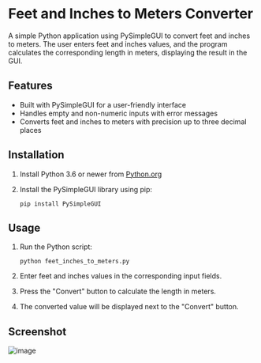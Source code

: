 # Feet and Inches to Meters Converter

A simple Python application using PySimpleGUI to convert feet and inches to meters. The user enters feet and inches values, and the program calculates the corresponding length in meters, displaying the result in the GUI.

## Features

- Built with PySimpleGUI for a user-friendly interface
- Handles empty and non-numeric inputs with error messages
- Converts feet and inches to meters with precision up to three decimal places

## Installation

1. Install Python 3.6 or newer from [Python.org](https://www.python.org/downloads/)
2. Install the PySimpleGUI library using pip:

   ```
   pip install PySimpleGUI
   ```

## Usage

1. Run the Python script:

   ```
   python feet_inches_to_meters.py
   ```

2. Enter feet and inches values in the corresponding input fields.
3. Press the "Convert" button to calculate the length in meters.
4. The converted value will be displayed next to the "Convert" button.

## Screenshot
![image](https://user-images.githubusercontent.com/92830530/236853353-aea2beb8-9e8a-4b7a-a178-68b8da1f9bd5.png)

